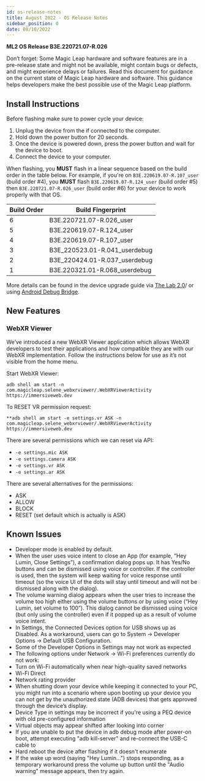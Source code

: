 ```yaml
---
id: os-release-notes
title: August 2022 - OS Release Notes
sidebar_position: 0
date: 08/10/2022
---
```


**ML2 OS Release B3E.220721.07-R.026**

Don’t forget: Some Magic Leap hardware and software features are in a pre-release state and might not be available, might contain bugs or defects, and might experience delays or failures. Read this document for guidance on the current state of Magic Leap hardware and software. This guidance helps developers make the best possible use of the Magic Leap platform.

## Install Instructions

Before flashing make sure to power cycle your device:

1. Unplug the device from the if connected to the computer.
2. Hold down the power button for 20 seconds.
3. Once the device is powered down, press the power button and wait for the device to boot.
4. Connect the device to your computer.

When flashing, you **MUST** flash in a linear sequence based on the build order in the table below. For example, if you're on `B3E.220619.07-R.107_user` (build order #4), you **MUST** flash `B3E.220619.07-R.124_user` (build order #5) then `B3E.220721.07-R.026_user` (build order #6) for your device to work properly with that OS.

| Build Order | Build Fingerprint |
|---|---|
| 6 | B3E.220721.07-R.026_user |
| 5 | B3E.220619.07-R.124_user |
| 4 | B3E.220619.07-R.107_user |
| 3 | B3E_220523.01-R.041_userdebug |
| 2 | B3E_220424.01-R.037_userdebug |
| 1 | B3E.220321.01-R.068_userdebug |

More details can be found in the device upgrade guide via [The Lab 2.0](/versioned_docs/version-14-Jun-2023/guides/developer-tools/ml-hub/ml-hub-os-installer.md)/ or using [Android Debug Bridge](/versioned_docs/version-14-Jun-2023/guides/device/updating-the-os/device-flashing-guide.md).

## New Features

### WebXR Viewer

We’ve introduced a new WebXR Viewer application which allows WebXR developers to test their applications and how compatible they are with our WebXR implementation. Follow the instructions below for use as it’s not visible from the home menu.

Start WebXR Viewer:

```
adb shell am start -n com.magicleap.selene_webxrviewer/.WebXRViewerActivity https://immersiveweb.dev
```

To RESET VR permission request:

```
**adb shell am start -e settings.vr ASK -n com.magicleap.selene_webxrviewer/.WebXRViewerActivity https://immersiveweb.dev
```

There are several permissions which we can reset via API:

- `-e settings.mic ASK`  
- `-e settings.camera ASK`  
- `-e settings.vr ASK`  
- `-e settings.ar ASK`  

There are several alternatives for the permissions:

- ASK
- ALLOW
- BLOCK
- RESET (set default which is actually is ASK)

## Known Issues

- Developer mode is enabled by default.
- When the user uses voice intent to close an App (for example, “Hey Lumin, Close Settings”), a confirmation dialog pops up. It has Yes/No buttons and can be dismissed using voice or controller. If the controller is used, then the system will keep waiting for voice response until timeout (so the voice UI of the dots will stay until timeout and will not be dismissed along with the dialog).
- The volume warning dialog appears when the user tries to increase the volume too high either using the volume buttons or by using voice (“Hey Lumin, set volume to 100”). This dialog cannot be dismissed using voice (but only using the controller) even if it popped up as a result of volume voice intent.
- In Settings, the Connected Devices option for USB shows up as Disabled. As a workaround, users can go to System → Developer Options → Default USB Configuration.
- Some of the Developer Options in Settings may not work as expected
- The following options under Network → Wi-Fi preferences currently do not work:
- Turn on Wi-Fi automatically when near high-quality saved networks
- Wi-Fi Direct
- Network rating provider
- When shutting down your device while keeping it connected to your PC, you might run into a scenario where upon booting up your device you can not get by the unauthorized state (ADB devices) that gets approved through the device’s display.
- Device Type in settings may be incorrect if you're using a PEQ device with old pre-configured information
- Virtual objects may appear shifted after looking into corner
- If you are unable to put the device in adb debug mode after power-on boot, attempt executing "adb kill-server" and re-connect the USB-C cable to
- Hard reboot the device after flashing if it doesn't enumerate
- If the wake up word (saying "Hey Lumin…") stops responding, as a temporary workaround press the volume up button until the "Audio warning" message appears, then try again.

